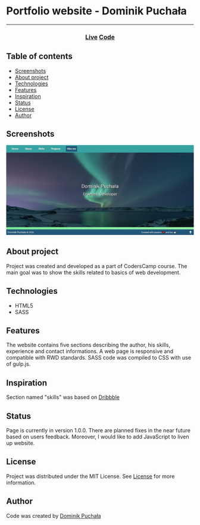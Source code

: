 # Portfolio website - Dominik Puchała
---
### <div align="center">[Live](https://suegro24.github.io/CodersCamp2020.Project.HTML-CSS.BusinessCard/)    [Code](https://github.com/Suegro24/CodersCamp2020.Project.HTML-CSS.BusinessCard)</div>  

## Table of contents
* [Screenshots](#screenshots)
* [About project](#about-project)
* [Technologies](#technologies)
* [Features](#features)
* [Inspiration](#inspiration)
* [Status](#status)
* [License](#license)
* [Author](#author)

## Screenshots
![alt text][project-screenshot-1]

## About project
Project was created and developed as a part of CodersCamp course. The main goal was to show the skills related to basics of web development.

## Technologies
* HTML5
* SASS

## Features
The website contains five sections describing the author, his skills, experience and contact informations. A web page is responsive and compatible with RWD standards. SASS code was compiled to CSS with use of gulp.js. 

## Inspiration
Section named "skills" was based on [Dribbble](https://dribbble.com/shots/4894403-Product-info-hover)

## Status
Page is currently in version 1.0.0. There are planned fixes in the near future based on users feedback. Moreover, I would like to add JavaScript to liven up website.

## License
Project was distributed under the MIT License. See [License](./LICENSE) for more information.

## Author
Code was created by [Dominik Puchała](https://github.com/Suegro24)


[project-screenshot-1]: assets/image/screenshot1.png "Strona startowa"